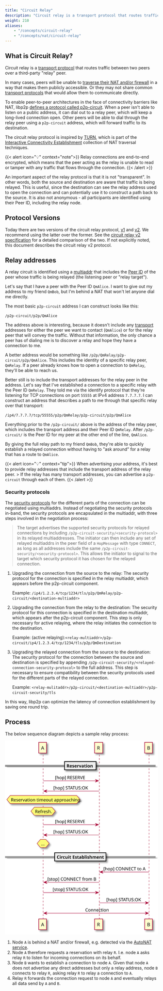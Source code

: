 ```yaml
---
title: "Circuit Relay"
description: "Circuit relay is a transport protocol that routes traffic between two peers over a third-party relay peer."
weight: 210
aliases:
    - "/concepts/circuit-relay"
    - "/concepts/nat/circuit-relay"
---
```


## What is Circuit Relay?

Circuit relay is a [transport protocol](../../transports/overview) that routes traffic between two peers over a third-party "relay" peer.

In many cases, peers will be unable to [traverse their NAT and/or firewall](../overview) in a way that makes them publicly accessible. Or they may not share common [transport protocols](../../transports/overview) that would allow them to communicate directly.

To enable peer-to-peer architectures in the face of connectivity barriers like NAT, libp2p [defines a protocol called p2p-circuit][spec_relay]. When a peer isn't able to listen on a public address, it can dial out to a relay peer, which will keep a long-lived connection open. Other peers will be able to dial through the relay peer using a `p2p-circuit` address, which will forward traffic to its destination.

The circuit relay protocol is inspired by [TURN](https://tools.ietf.org/html/rfc5766), which is part of the [Interactive Connectivity Establishment](https://tools.ietf.org/html/rfc8445) collection of NAT traversal techniques.

{{< alert icon="💡" context="note">}}
Relay connections are end-to-end encrypted, which means that the peer acting as the relay is unable to read or tamper with any traffic that flows through the connection.
{{< /alert >}}

An important aspect of the relay protocol is that it is not "transparent". In other words, both the source and destination are aware that traffic is being relayed. This is useful, since the destination can see the relay address used to open the connection and can potentially use it to construct a path back to the source. It is also not anonymous - all participants
are identified using their Peer ID, including the relay node.

## Protocol Versions

Today there are two versions of the circuit relay protocol, [v1](https://github.com/libp2p/specs/blob/master/relay/circuit-v1.md) and [v2](https://github.com/libp2p/specs/blob/master/relay/circuit-v2.md). We recommend using the latter over the former. See the [circuit relay v2 specification](https://github.com/libp2p/specs/blob/master/relay/circuit-v2.md#introduction) for a detailed comparison of the two. If not explicitly noted, this document describes the circuit relay v2 protocol.

## Relay addresses

A relay circuit is identified using a [multiaddr][definition_muiltiaddress] that includes the [Peer ID](../../fundamentals/peers) of the peer whose traffic is being relayed (the listening peer or "relay target").

Let's say that I have a peer with the Peer ID `QmAlice`. I want to give out my address to my friend `QmBob`, but I'm behind a NAT that won't let anyone dial me directly.

The most basic `p2p-circuit` address I can construct looks like this:

`/p2p-circuit/p2p/QmAlice`

The address above is interesting, because it doesn't include any [transport](../../transports/overview) addresses for either the peer we want to contact (`QmAlice`) or for the relay peer that will convey the traffic. Without that information, the only chance a peer has of dialing me is to discover a relay and hope they have a connection to me.

A better address would be something like `/p2p/QmRelay/p2p-circuit/p2p/QmAlice`. This includes the identity of a specific relay peer, `QmRelay`. If a peer already knows how to open a connection to `QmRelay`, they'll be able to reach us.

Better still is to include the transport addresses for the relay peer in the address. Let's say that I've established a connection to a specific relay with the Peer ID `QmRelay`. They told me via the identify protocol that they're listening for TCP connections on port `55555` at IPv4 address `7.7.7.7`. I can construct an address that describes a path to me through that specific relay over that transport:

`/ip4/7.7.7.7/tcp/55555/p2p/QmRelay/p2p-circuit/p2p/QmAlice`

Everything prior to the `/p2p-circuit/` above is the address of the relay peer, which includes the transport address and their Peer ID `QmRelay`. After `/p2p-circuit/` is the Peer ID for my peer at the other end of the line, `QmAlice`.

By giving the full relay path to my friend `QmBob`, they're able to quickly establish a relayed connection without having to "ask around" for a relay that has a route to `QmAlice`.

{{< alert icon="💡" context="tip">}}
When advertising your address, it's best to provide relay addresses that include the transport address of the relay peer. > If the relay has many transport addresses, you can advertise a `p2p-circuit` through each of them.
{{< /alert >}}

### Security protocols

The [security protocols](../secure-comm/overview.md) for the different parts of the connection can be negotiated using multiaddrs.
Instead of negotiating the security protocols in-band, the security protocols are encapsulated in the multiaddr, with three
steps involved in the negotiation process:

> The target advertises the supported security protocols for relayed connections by including
> `/p2p-circuit-security/<security-protocol>` in its relayed multiaddresses. The initiator can then include any set of
> relayed multiaddrs in the peer field of a `HopMessage` with type `CONNECT`, as long as all addresses include the
> same `/p2p-circuit-security/<security-protocol>`. This allows the initiator to signal to the target which security
> protocol it has chosen for the relayed connection.

1. Upgrading the connection from the source to the relay: The security protocol for the connection is specified in the relay
   multiaddr, which appears before the p2p-circuit component.

   Example: `/ip4/1.2.3.4/tcp/1234/tls/p2p/QmRelay/p2p-circuit/<destination-multiaddr>`

1. Upgrading the connection from the relay to the destination: The security protocol for this connection is specified in the
   destination multiaddr, which appears after the p2p-circuit component. This step is only necessary for active relaying, where
   the relay initiates the connection to the destination.

   Example: (active relaying):`<relay-multiaddr>/p2p-circuit/ip4/1.2.3.4/tcp/1234/tls/p2p/QmDestination`

1. Upgrading the relayed connection from the source to the destination: The security protocol for the connection between the
   source and destination is specified by appending
   `/p2p-circuit-security/<relayed-connection-security-protocol>` to the full address. This step is necessary to ensure
   compatibility between the security protocols used for the different parts of the relayed connection.

   Example: `<relay-mulitaddr>/p2p-circuit/<destination-multiaddr>/p2p-circuit-security/tls`

In this way, libp2p can optimize the latency of connection establishment by saving one round trip.

<!-- ADD DIAGRAM -->

## Process

The below sequence diagram depicts a sample relay process:

![Circuit v2 Protocol Interaction](https://raw.githubusercontent.com/libp2p/specs/master/relay/circuit-v2.svg)

1. Node `A` is behind a NAT and/or firewall, e.g. detected via the [AutoNAT service](../autonat).
2. Node `A` therefore requests a reservation with relay `R`. I.e. node `A` asks relay `R` to listen for incoming connections on its behalf.
3. Node `B` wants to establish a connection to node `A`. Given that node `A` does not advertise any direct addresses but only a relay address,
   node `B` connects to relay `R`, asking relay `R` to relay a connection to `A`.
4. Relay `R` forwards the connection request to node `A` and eventually relays all data send by `A` and `B`.

[spec_relay]: https://github.com/libp2p/specs/tree/master/relay
[definition_muiltiaddress]: ../../appendix/glossary/#multiaddr
